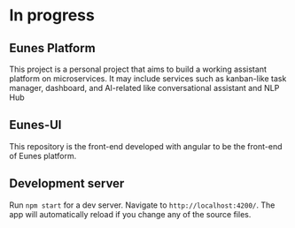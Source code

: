# In progress


## Eunes Platform

This project is a personal project that aims to build a working assistant platform on microservices. It may include services such as kanban-like task manager, dashboard, and AI-related like conversational assistant and NLP Hub

## Eunes-UI

This repository is the front-end developed with angular to be the front-end of Eunes platform.

## Development server

Run `npm start` for a dev server. Navigate to `http://localhost:4200/`. The app will automatically reload if you change any of the source files.
